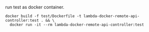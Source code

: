 

run test as docker container.

```
docker build -f test/Dockerfile -t lambda-docker-remote-api-controller:test . && \
  docker run -it --rm lambda-docker-remote-api-controller:test
```